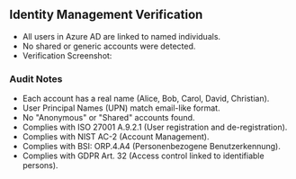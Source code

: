 ## Identity Management Verification

- All users in Azure AD are linked to named individuals.
- No shared or generic accounts were detected.
- Verification Screenshot:



### Audit Notes
- Each account has a real name (Alice, Bob, Carol, David, Christian).
- User Principal Names (UPN) match email-like format.
- No "Anonymous" or "Shared" accounts found.
- Complies with ISO 27001 A.9.2.1 (User registration and de-registration).
- Complies with NIST AC-2 (Account Management).
- Complies with BSI: ORP.4.A4 (Personenbezogene Benutzerkennung).
- Complies with GDPR Art. 32 (Access control linked to identifiable persons).

